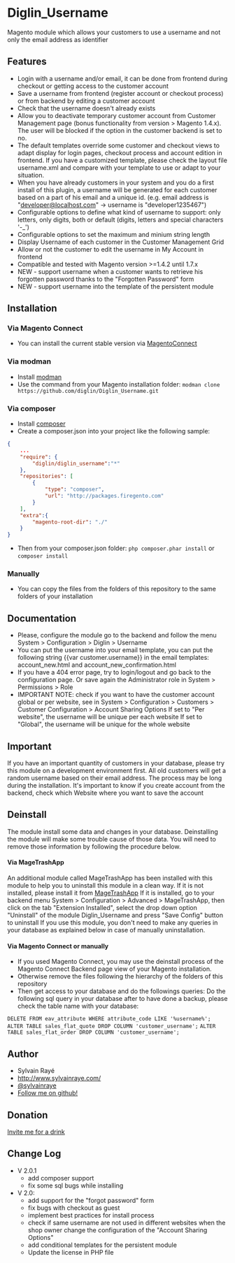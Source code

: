 # Diglin_Username #

Magento module which allows your customers to use a username and not only the email address as identifier

## Features

- Login with a username and/or email, it can be done from frontend during checkout or getting access to the customer account
- Save a username from frontend (register account or checkout process) or from backend by editing a customer account
- Check that the username doesn't already exists
- Allow you to deactivate temporary customer account from Customer Management page (bonus functionality from version > Magento 1.4.x). The user will be blocked if the option in the customer backend is set to no.
- The default templates override some customer and checkout views to adapt display for login pages, checkout process and account edition in frontend. If you have a customized template, please check the layout file username.xml and compare with your template to use or adapt to your situation.
- When you have already customers in your system and you do a first install of this plugin, a username will be generated for each customer based on a part of his email and a unique id. (e.g. email address is "developer@localhost.com" -> username is "developer1235467")
- Configurable options to define what kind of username to support: only letters, only digits, both or default (digits, letters and special characters '-_')
- Configurable options to set the maximum and minium string length
- Display Username of each customer in the Customer Management Grid
- Allow or not the customer to edit the username in My Account in frontend
- Compatible and tested with Magento version >=1.4.2 until 1.7.x
- NEW - support username when a customer wants to retrieve his forgotten password thanks to the "Forgotten Password" form
- NEW - support username into the template of the persistent module

## Installation

### Via Magento Connect
- You can install the current stable version via [MagentoConnect](http://www.magentocommerce.com/magento-connect/username-support-login-register-checkout-by-diglin.html)

### Via modman
- Install [modman](https://github.com/colinmollenhour/modman)
- Use the command from your Magento installation folder: `modman clone https://github.com/diglin/Diglin_Username.git`

### Via composer
- Install [composer](http://getcomposer.org/download/)
- Create a composer.json into your project like the following sample:

```json
{
    ...
    "require": {
        "diglin/diglin_username":"*"
    },
    "repositories": [
	    {
            "type": "composer",
            "url": "http://packages.firegento.com"
        }
    ],
    "extra":{
        "magento-root-dir": "./"
    }
}

```

- Then from your composer.json folder: `php composer.phar install` or `composer install`

### Manually
- You can copy the files from the folders of this repository to the same folders of your installation

## Documentation

- Please, configure the module go to the backend and follow the menu System > Configuration > Diglin > Username
- You can put the username into your email template, you can put the following string {{var customer.username}} in the email templates: account_new.html and account_new_confirmation.html
- If you have a 404 error page, try to login/logout and go back to the configuration page. Or save again the Administrator role in System > Permissions > Role
- IMPORTANT NOTE: check if you want to have the customer account global or per website, see in System > Configuration > Customers > Customer Configuration > Account Sharing Options
  If set to "Per website", the username will be unique per each website
  If set to "Global", the username will be unique for the whole website

## Important

If you have an important quantity of customers in your database, please try this module on a development environment first. All old customers will get a random username based on their email address. The process may be long during the installation.
It's important to know if you create account from the backend, check which Website where you want to save the account

## Deinstall

The module install some data and changes in your database. Deinstalling the module will make some trouble cause of those data. You will need to remove those information by following the procedure below.

#### Via MageTrashApp

An additional module called MageTrashApp has been installed with this module to help you to uninstall this module in a clean way. If it is not installed, please install it from [MageTrashApp](https://github.com/magento-hackathon/MageTrashApp)
If it is installed, go to your backend menu System > Configuration > Advanced > MageTrashApp, then click on the tab "Extension Installed", select the drop down option "Uninstall" of the module Diglin_Username and press "Save Config" button to uninstall
If you use this module, you don't need to make any queries in your database as explained below in case of manually uninstallation.

#### Via Magento Connect or manually

- If you used Magento Connect, you may use the deinstall process of the Magento Connect Backend page view of your Magento installation.
- Otherwise remove the files following the hierarchy of the folders of this repository
- Then get access to your database and do the followings queries:
  Do the following sql query in your database after to have done a backup, please check the table name with your database:

`DELETE FROM eav_attribute WHERE attribute_code LIKE '%username%';`
`ALTER TABLE sales_flat_quote DROP COLUMN 'customer_username';`
`ALTER TABLE sales_flat_order DROP COLUMN 'customer_username';`

## Author

* Sylvain Rayé
* http://www.sylvainraye.com/
* [@sylvainraye](https://twitter.com/sylvainraye)
* [Follow me on github!](https://github.com/diglin)

## Donation

[Invite me for a drink](https://www.paypal.com/cgi-bin/webscr?cmd=_s-xclick&hosted_button_id=Y66QHLU5VX5BC)

## Change Log
- V 2.0.1
   - add composer support
   - fix some sql bugs while installing
- V 2.0: 
   - add support for the "forgot password" form
   - fix bugs with checkout as guest
   - implement best practices for install process
   - check if same username are not used in different websites when the shop owner change the configuration of the "Account Sharing Options"
   - add conditional templates for the persistent module
   - Update the license in PHP file
